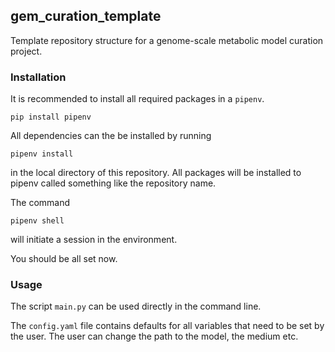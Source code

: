 ## gem_curation_template
Template repository structure for a genome-scale metabolic model curation project.

### Installation

It is recommended to install all required packages in a `pipenv`. 
```
pip install pipenv
```

All dependencies can the be installed by running 
```
pipenv install
```
in the local directory of this repository. All packages will be installed to pipenv called something like the repository name.

The command
```
pipenv shell
```
will initiate a session in the environment.

You should be all set now.

### Usage
The script `main.py` can be used directly in the command line. 

The `config.yaml` file contains defaults for all variables that need to be set by the user. The user can change the path to the model, the medium etc.
